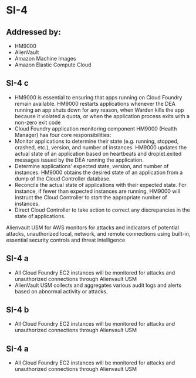 # SI-4
## Addressed by:
 - HM9000
 - AlienVault
 - Amazon Machine Images
 - Amazon Elastic Compute Cloud


## SI-4 c
- HM9000 is essential to ensuring that apps running on Cloud Foundry remain available. HM9000 restarts applications whenever the DEA running an app shuts down for any reason, when Warden kills the app because it violated a quota, or when the application process exits with a non-zero exit code
- Cloud Foundry application monitoring component HM9000 (Health Manager) has four core responsibilities:
- Monitor applications to determine their state (e.g. running, stopped, crashed, etc.), version, and number of instances. HM9000 updates the actual state of an application based on heartbeats and droplet.exited messages issued by the DEA running the application.
- Determine applications’ expected state, version, and number of instances. HM9000 obtains the desired state of an application from a dump of the Cloud Controller database.
- Reconcile the actual state of applications with their expected state. For instance, if fewer than expected instances are running, HM9000 will instruct the Cloud Controller to start the appropriate number of instances.
- Direct Cloud Controller to take action to correct any discrepancies in the state of applications.





Alienvault USM for AWS monitors for attacks and indicators of potential attacks,  unauthorized local, network, and remote connections using  built-in, essential security controls and threat intelligence




## SI-4 a
- All Cloud Foundry EC2 instances will be monitored for attacks and unauthorized connections through Alienvault USM
- AlienVault USM collects and aggregates various audit logs and alerts based on abnormal activity or attacks.





## SI-4 b
- All Cloud Foundry EC2 instances will be monitored for attacks and unauthorized connections through Alienvault USM


## SI-4 a
- All Cloud Foundry EC2 instances will be monitored for attacks and unauthorized connections through Alienvault USM





